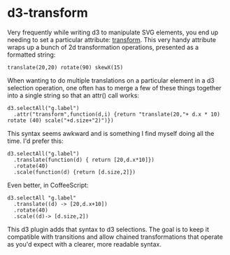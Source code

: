 # d3-transform

Very frequently while writing d3 to manipulate SVG elements, you end up needing to set a particular attribute: [transform][1]. This very handy attribute wraps up a bunch of 2d transformation operations, presented as a formatted string:

    translate(20,20) rotate(90) skewX(15)

When wanting to do multiple translations on a particular element in a d3 selection operation, one often has to merge a few of these things together into a single string so that an attr() call works:

    d3.selectAll("g.label")
      .attr("transform",function(d,i) {return "translate(20,"+ d.x * 10) rotate (40) scale("+d.size+"2)")})

This syntax seems awkward and is something I find myself doing all the time.  I'd prefer this:

    d3.selectAll("g.label")
      .translate(function(d) { return [20,d.x*10]})
      .rotate(40)
      .scale(function(d) {return [d.size,2]})

Even better, in CoffeeScript:

    d3.selectAll "g.label"
      .translate((d) -> [20,d.x+10])
      .rotate(40)
      .scale((d)-> [d.size,2])

This d3 plugin adds that syntax to d3 selections. The goal is to keep it compatible with transitions and allow chained transformations that operate as you'd expect with a clearer, more readable syntax.



[1]: https://developer.mozilla.org/en-US/docs/SVG/Attribute/transform "Transform"